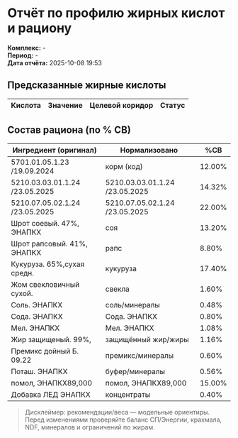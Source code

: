 # Отчёт по профилю жирных кислот и рациону

**Комплекс:** -  
**Период:** -  
**Дата отчёта:** 2025-10-08 19:53  


## Предсказанные жирные кислоты

| Кислота | Значение | Целевой коридор | Статус |
|---|---:|:---:|:---:|

## Состав рациона (по % СВ)

| Ингредиент (оригинал) | Нормализовано | %СВ |
|---|---|---|
| 5701.01.05.1.23 /19.09.2024 | корм (код) | 12.00% |
| 5210.03.03.01.1.24 /23.05.2025 | 5210.03.03.01.1.24 /23.05.2025 | 14.32% |
| 5210.07.05.02.1.24 /23.05.2025 | 5210.07.05.02.1.24 /23.05.2025 | 22.00% |
| Шрот соевый. 47%, ЭНАПКХ | соя | 13.20% |
| Шрот рапсовый. 41%, ЭНАПКХ | рапс | 8.80% |
| Кукуруза. 65%,сухая средн. | кукуруза | 17.40% |
| Жом свекловичный сухой. | свекла | 1.60% |
| Соль. ЭНАПКХ | соль/минералы | 0.48% |
| Сода. ЭНАПКХ | Сода. ЭНАПКХ | 0.80% |
| Мел. ЭНАПКХ | Мел. ЭНАПКХ | 1.08% |
| Жир защищеный. 99%, | защищённый жир/жиры | 1.16% |
| Премикс дойный Б. 09.22 | премикс/минералы | 0.60% |
| Поташ. ЭНАПКХ | буфер/минералы | 0.56% |
| помол, ЭНАПКХ89,000 | помол, ЭНАПКХ89,000 | 15.00% |
| Добавка ЛЕД ЭНАПКХ | концентраты | 0.40% |

> Дисклеймер: рекомендации/веса — модельные ориентиры. Перед изменениями проверяйте баланс СП/Энергии, крахмала, NDF, минералов и ограничений по жирам.
